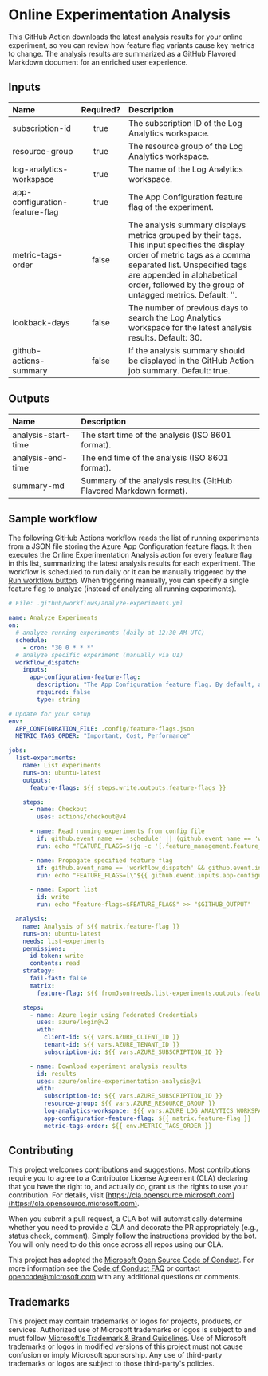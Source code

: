 # Online Experimentation Analysis

This GitHub Action downloads the latest analysis results for your online experiment, so you can review how feature flag variants cause key metrics to change.
The analysis results are summarized as a GitHub Flavored Markdown document for an enriched user experience.

## Inputs

| Name                           | Required? | Description                                                                                                                                                                                                                                                |
| :----------------------------- | :-------: | :--------------------------------------------------------------------------------------------------------------------------------------------------------------------------------------------------------------------------------------------------------- |
| subscription-id                |   true    | The subscription ID of the Log Analytics workspace.                                                                                                                                                                                                        |
| resource-group                 |   true    | The resource group of the Log Analytics workspace.                                                                                                                                                                                                         |
| log-analytics-workspace        |   true    | The name of the Log Analytics workspace.                                                                                                                                                                                                                   |
| app-configuration-feature-flag |   true    | The App Configuration feature flag of the experiment.                                                                                                                                                                                                      |
| metric-tags-order              |   false   | The analysis summary displays metrics grouped by their tags. This input specifies the display order of metric tags as a comma separated list. Unspecified tags are appended in alphabetical order, followed by the group of untagged metrics. Default: ''. |
| lookback-days                  |   false   | The number of previous days to search the Log Analytics workspace for the latest analysis results. Default: 30.                                                                                                                                            |
| github-actions-summary         |   false   | If the analysis summary should be displayed in the GitHub Action job summary. Default: true.                                                                                                                                                               |

## Outputs

| Name                | Description                                                        |
| :------------------ | :----------------------------------------------------------------- |
| analysis-start-time | The start time of the analysis (ISO 8601 format).                  |
| analysis-end-time   | The end time of the analysis (ISO 8601 format).                    |
| summary-md          | Summary of the analysis results (GitHub Flavored Markdown format). |

## Sample workflow

The following GitHub Actions workflow reads the list of running experiments from a JSON file storing the Azure App Configuration feature flags.
It then executes the Online Experimentation Analysis action for every feature flag in this list, summarizing the latest analysis results for each experiment.
The workflow is scheduled to run daily or it can be manually triggered by the [Run workflow button](https://docs.github.com/en/actions/managing-workflow-runs-and-deployments/managing-workflow-runs/manually-running-a-workflow?tool=webui).
When triggering manually, you can specify a single feature flag to analyze (instead of analyzing all running experiments).

```yaml
# File: .github/workflows/analyze-experiments.yml

name: Analyze Experiments
on:
  # analyze running experiments (daily at 12:30 AM UTC)
  schedule:
    - cron: "30 0 * * *"
  # analyze specific experiment (manually via UI)
  workflow_dispatch:
    inputs:
      app-configuration-feature-flag:
        description: "The App Configuration feature flag. By default, analyze all running experiments."
        required: false
        type: string

# Update for your setup
env:
  APP_CONFIGURATION_FILE: .config/feature-flags.json
  METRIC_TAGS_ORDER: "Important, Cost, Performance"

jobs:
  list-experiments:
    name: List experiments
    runs-on: ubuntu-latest
    outputs:
      feature-flags: ${{ steps.write.outputs.feature-flags }}

    steps:
      - name: Checkout
        uses: actions/checkout@v4

      - name: Read running experiments from config file
        if: github.event_name == 'schedule' || (github.event_name == 'workflow_dispatch' && github.event.inputs.app-configuration-feature-flag == '')
        run: echo "FEATURE_FLAGS=$(jq -c '[.feature_management.feature_flags[] | select(.enabled and .allocation.percentile) | .id]' ${{ env.APP_CONFIGURATION_FILE }})" >> $GITHUB_ENV

      - name: Propagate specified feature flag
        if: github.event_name == 'workflow_dispatch' && github.event.inputs.app-configuration-feature-flag != ''
        run: echo "FEATURE_FLAGS=[\"${{ github.event.inputs.app-configuration-feature-flag }}\"]" >> $GITHUB_ENV

      - name: Export list
        id: write
        run: echo "feature-flags=$FEATURE_FLAGS" >> "$GITHUB_OUTPUT"

  analysis:
    name: Analysis of ${{ matrix.feature-flag }}
    runs-on: ubuntu-latest
    needs: list-experiments
    permissions:
      id-token: write
      contents: read
    strategy:
      fail-fast: false
      matrix:
        feature-flag: ${{ fromJson(needs.list-experiments.outputs.feature-flags) }}

    steps:
      - name: Azure login using Federated Credentials
        uses: azure/login@v2
        with:
          client-id: ${{ vars.AZURE_CLIENT_ID }}
          tenant-id: ${{ vars.AZURE_TENANT_ID }}
          subscription-id: ${{ vars.AZURE_SUBSCRIPTION_ID }}

      - name: Download experiment analysis results
        id: results
        uses: azure/online-experimentation-analysis@v1
        with:
          subscription-id: ${{ vars.AZURE_SUBSCRIPTION_ID }}
          resource-group: ${{ vars.AZURE_RESOURCE_GROUP }}
          log-analytics-workspace: ${{ vars.AZURE_LOG_ANALYTICS_WORKSPACE }}
          app-configuration-feature-flag: ${{ matrix.feature-flag }}
          metric-tags-order: ${{ env.METRIC_TAGS_ORDER }}
```

## Contributing

This project welcomes contributions and suggestions. Most contributions require you to agree to a
Contributor License Agreement (CLA) declaring that you have the right to, and actually do, grant us
the rights to use your contribution. For details, visit [https://cla.opensource.microsoft.com](https://cla.opensource.microsoft.com).

When you submit a pull request, a CLA bot will automatically determine whether you need to provide
a CLA and decorate the PR appropriately (e.g., status check, comment). Simply follow the instructions
provided by the bot. You will only need to do this once across all repos using our CLA.

This project has adopted the [Microsoft Open Source Code of Conduct](https://opensource.microsoft.com/codeofconduct/).
For more information see the [Code of Conduct FAQ](https://opensource.microsoft.com/codeofconduct/faq/) or
contact [opencode@microsoft.com](mailto:opencode@microsoft.com) with any additional questions or comments.

## Trademarks

This project may contain trademarks or logos for projects, products, or services. Authorized use of Microsoft
trademarks or logos is subject to and must follow
[Microsoft's Trademark & Brand Guidelines](https://www.microsoft.com/en-us/legal/intellectualproperty/trademarks/usage/general).
Use of Microsoft trademarks or logos in modified versions of this project must not cause confusion or imply Microsoft sponsorship.
Any use of third-party trademarks or logos are subject to those third-party's policies.
